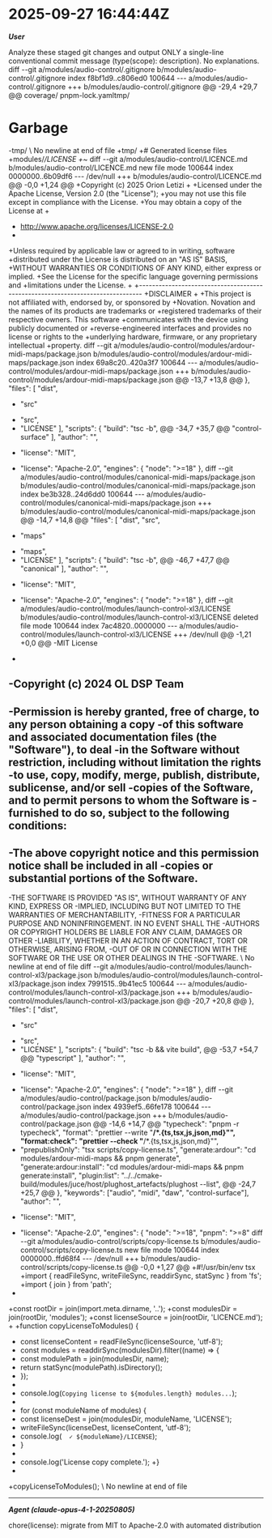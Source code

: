 <!-- Generated by SpecStory -->

# 2025-09-27 16:44:44Z

<!-- Claude Code Session afefd7da-420e-4cc5-bb1c-8a831af4d00b (2025-09-27_16-44-44Z) -->

_**User**_

Analyze these staged git changes and output ONLY a single-line conventional commit message (type(scope): description). No explanations.
diff --git a/modules/audio-control/.gitignore b/modules/audio-control/.gitignore
index f8bf1d9..c806ed0 100644
--- a/modules/audio-control/.gitignore
+++ b/modules/audio-control/.gitignore
@@ -29,4 +29,7 @@ coverage/
 pnpm-lock.yamltmp/
 
 # Garbage
-tmp/
\ No newline at end of file
+tmp/
+# Generated license files
+modules/*/LICENSE
+*~
diff --git a/modules/audio-control/LICENCE.md b/modules/audio-control/LICENCE.md
new file mode 100644
index 0000000..6b09df6
--- /dev/null
+++ b/modules/audio-control/LICENCE.md
@@ -0,0 +1,24 @@
+Copyright (c) 2025 Orion Letizi
+
+Licensed under the Apache License, Version 2.0 (the "License");
+you may not use this file except in compliance with the License.
+You may obtain a copy of the License at
+
+    http://www.apache.org/licenses/LICENSE-2.0
+
+Unless required by applicable law or agreed to in writing, software
+distributed under the License is distributed on an "AS IS" BASIS,
+WITHOUT WARRANTIES OR CONDITIONS OF ANY KIND, either express or implied.
+See the License for the specific language governing permissions and
+limitations under the License.
+
+-------------------------------------------------------------------------------
+DISCLAIMER
+
+This project is not affiliated with, endorsed by, or sponsored by
+Novation. Novation and the names of its products are trademarks or
+registered trademarks of their respective owners. This software
+communicates with the device using publicly documented or
+reverse-engineered interfaces and provides no license or rights to the
+underlying hardware, firmware, or any proprietary intellectual
+property.
diff --git a/modules/audio-control/modules/ardour-midi-maps/package.json b/modules/audio-control/modules/ardour-midi-maps/package.json
index 69a8c20..420a3f7 100644
--- a/modules/audio-control/modules/ardour-midi-maps/package.json
+++ b/modules/audio-control/modules/ardour-midi-maps/package.json
@@ -13,7 +13,8 @@
   },
   "files": [
     "dist",
-    "src"
+    "src",
+    "LICENSE"
   ],
   "scripts": {
     "build": "tsc -b",
@@ -34,7 +35,7 @@
     "control-surface"
   ],
   "author": "",
-  "license": "MIT",
+  "license": "Apache-2.0",
   "engines": {
     "node": ">=18"
   },
diff --git a/modules/audio-control/modules/canonical-midi-maps/package.json b/modules/audio-control/modules/canonical-midi-maps/package.json
index be3b328..24d6dd0 100644
--- a/modules/audio-control/modules/canonical-midi-maps/package.json
+++ b/modules/audio-control/modules/canonical-midi-maps/package.json
@@ -14,7 +14,8 @@
   "files": [
     "dist",
     "src",
-    "maps"
+    "maps",
+    "LICENSE"
   ],
   "scripts": {
     "build": "tsc -b",
@@ -46,7 +47,7 @@
     "canonical"
   ],
   "author": "",
-  "license": "MIT",
+  "license": "Apache-2.0",
   "engines": {
     "node": ">=18"
   },
diff --git a/modules/audio-control/modules/launch-control-xl3/LICENSE b/modules/audio-control/modules/launch-control-xl3/LICENSE
deleted file mode 100644
index 7ac4820..0000000
--- a/modules/audio-control/modules/launch-control-xl3/LICENSE
+++ /dev/null
@@ -1,21 +0,0 @@
-MIT License
-
-Copyright (c) 2024 OL DSP Team
-
-Permission is hereby granted, free of charge, to any person obtaining a copy
-of this software and associated documentation files (the "Software"), to deal
-in the Software without restriction, including without limitation the rights
-to use, copy, modify, merge, publish, distribute, sublicense, and/or sell
-copies of the Software, and to permit persons to whom the Software is
-furnished to do so, subject to the following conditions:
-
-The above copyright notice and this permission notice shall be included in all
-copies or substantial portions of the Software.
-
-THE SOFTWARE IS PROVIDED "AS IS", WITHOUT WARRANTY OF ANY KIND, EXPRESS OR
-IMPLIED, INCLUDING BUT NOT LIMITED TO THE WARRANTIES OF MERCHANTABILITY,
-FITNESS FOR A PARTICULAR PURPOSE AND NONINFRINGEMENT. IN NO EVENT SHALL THE
-AUTHORS OR COPYRIGHT HOLDERS BE LIABLE FOR ANY CLAIM, DAMAGES OR OTHER
-LIABILITY, WHETHER IN AN ACTION OF CONTRACT, TORT OR OTHERWISE, ARISING FROM,
-OUT OF OR IN CONNECTION WITH THE SOFTWARE OR THE USE OR OTHER DEALINGS IN THE
-SOFTWARE.
\ No newline at end of file
diff --git a/modules/audio-control/modules/launch-control-xl3/package.json b/modules/audio-control/modules/launch-control-xl3/package.json
index 7991515..9b41ec5 100644
--- a/modules/audio-control/modules/launch-control-xl3/package.json
+++ b/modules/audio-control/modules/launch-control-xl3/package.json
@@ -20,7 +20,8 @@
   },
   "files": [
     "dist",
-    "src"
+    "src",
+    "LICENSE"
   ],
   "scripts": {
     "build": "tsc -b && vite build",
@@ -53,7 +54,7 @@
     "typescript"
   ],
   "author": "",
-  "license": "MIT",
+  "license": "Apache-2.0",
   "engines": {
     "node": ">=18"
   },
diff --git a/modules/audio-control/package.json b/modules/audio-control/package.json
index 4939ef5..66fe178 100644
--- a/modules/audio-control/package.json
+++ b/modules/audio-control/package.json
@@ -14,6 +14,7 @@
     "typecheck": "pnpm -r typecheck",
     "format": "prettier --write \"**/*.{ts,tsx,js,json,md}\"",
     "format:check": "prettier --check \"**/*.{ts,tsx,js,json,md}\"",
+    "prepublishOnly": "tsx scripts/copy-license.ts",
     "generate:ardour": "cd modules/ardour-midi-maps && pnpm generate",
     "generate:ardour:install": "cd modules/ardour-midi-maps && pnpm generate:install",
     "plugin:list": "../../cmake-build/modules/juce/host/plughost_artefacts/plughost --list",
@@ -24,7 +25,7 @@
   },
   "keywords": ["audio", "midi", "daw", "control-surface"],
   "author": "",
-  "license": "MIT",
+  "license": "Apache-2.0",
   "engines": {
     "node": ">=18",
     "pnpm": ">=8"
diff --git a/modules/audio-control/scripts/copy-license.ts b/modules/audio-control/scripts/copy-license.ts
new file mode 100644
index 0000000..ffd68f4
--- /dev/null
+++ b/modules/audio-control/scripts/copy-license.ts
@@ -0,0 +1,27 @@
+#!/usr/bin/env tsx
+import { readFileSync, writeFileSync, readdirSync, statSync } from 'fs';
+import { join } from 'path';
+
+const rootDir = join(import.meta.dirname, '..');
+const modulesDir = join(rootDir, 'modules');
+const licenseSource = join(rootDir, 'LICENCE.md');
+
+function copyLicenseToModules() {
+  const licenseContent = readFileSync(licenseSource, 'utf-8');
+  const modules = readdirSync(modulesDir).filter((name) => {
+    const modulePath = join(modulesDir, name);
+    return statSync(modulePath).isDirectory();
+  });
+
+  console.log(`Copying license to ${modules.length} modules...`);
+
+  for (const moduleName of modules) {
+    const licenseDest = join(modulesDir, moduleName, 'LICENSE');
+    writeFileSync(licenseDest, licenseContent, 'utf-8');
+    console.log(`  ✓ ${moduleName}/LICENSE`);
+  }
+
+  console.log('License copy complete.');
+}
+
+copyLicenseToModules();
\ No newline at end of file


---

_**Agent (claude-opus-4-1-20250805)**_

chore(license): migrate from MIT to Apache-2.0 with automated distribution

